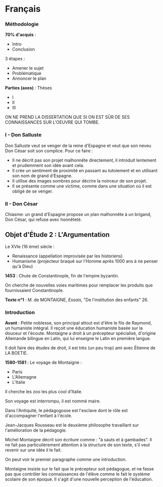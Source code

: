 # Français

### Méthodologie

**70% d'acquis** :

- Intro
- Conclusion

3 étapes :

- Amener le sujet
- Problématique
- Annoncer le plan

**Parties (axes)** : Thèses

- I
- II
- III

ON NE PREND LA DISSERTATION QUE SI ON EST SÛR DE SES CONNAISSANCES SUR L'OEUVRE QUI TOMBE.

### I - Don Salluste

Don Salluste veut se venger de la reine d'Espagne et veut que son neveu Don César soit son complice. Pour ce faire :

- Il ne décrit pas son projet malhonnête directement, il introduit lentement et prudemment son idée avant cela.
- Il crée un sentiment de proximité en passant au tutoiement et en utilisant son nom de grand d'Espagne.
- Il utilise des images sombres pour décrire la noirceur de son projet.
- Il se présente comme une victime, comme dans une situation où il est obligé de se venger.

### II - Don César

Chiasme: un grand d'Espagne propose un plan malhonnête à un brigand, Don César, qui refuse avec honnêteté.

## Objet d'Étude 2 : L'Argumentation

Le XVIe (16 ème) siècle :

- Renaissance (appellation improvisée par les historiens)
- Humanisme (projecteur braqué sur l'Homme après 1000 ans à ne penser qu'à Dieu)

**1453** : Chute de Constantinople, fin de l'empire byzantin.

On cherche de nouvelles voies maritimes pour remplacer les produits que fournissaient Constantinople.

**Texte n°1** : M. de MONTAIGNE, _Essais_, "De l'institution des enfants" 26.

### Introduction

**Avant** : Petite noblesse, son principal attout est d'être le fils de Raymond, un humaniste intégral. Il reçoit une éducation humaniste basée sur la douceur et l'écoute. Montaigne a droit à un précepteur spécialisé, d'origine Allemande bilingue en Latin, qui lui enseigne le Latin en première langue.

Il doit faire des études de droit, il est très (un peu trop) ami avec Étienne de LA BOETIE.

**1580-1581** : Le voyage de Montaigne :

- Paris
- L'Allemagne
- L'Italie

Il cherche les zoo les plus cool d'Italie.

Son voyage est interrompu, il est nommé maire.

Dans l'Antiquité, le pédagogosse est l'esclave dont le rôle est d'accompagner l'enfant à l'école.

Jean-Jacques Rousseau est le deuxième philosophe travaillant sur l'amélioration de la pédagogie.

Michel Montaigne décrit son écriture comme : "à sauts et à gambades". Il ne fait pas particulièrement attention à la structure de son texte, s'il veut revenir sur une idée il le fait.

On peut voir le premier paragraphe comme une introduction.

Montaigne insiste sur le fait que le précepteur soit pédagogue, et ne fasse pas que contrôler les connaissances de l'élève comme le fait le système scolaire de son époque. Il s'agit d'une nouvelle perception de l'éducation.

